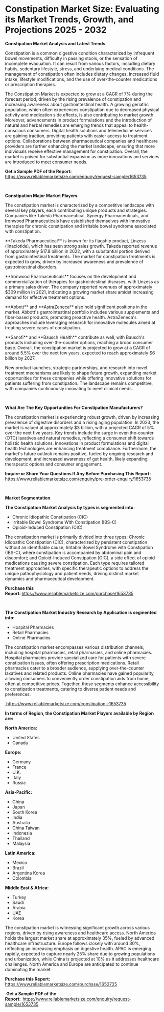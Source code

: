 <p><h1>Constipation Market Size: Evaluating its Market Trends, Growth, and Projections 2025 - 2032</h1></p><p><strong>Constipation Market Analysis and Latest Trends</strong></p>
<p><p>Constipation is a common digestive condition characterized by infrequent bowel movements, difficulty in passing stools, or the sensation of incomplete evacuation. It can result from various factors, including dietary habits, sedentary lifestyle, stress, and underlying medical conditions. The management of constipation often includes dietary changes, increased fluid intake, lifestyle modifications, and the use of over-the-counter medications or prescription therapies.</p><p>The Constipation Market is expected to grow at a CAGR of 7% during the forecast period, driven by the rising prevalence of constipation and increasing awareness about gastrointestinal health. A growing geriatric population, which often experiences constipation due to decreased physical activity and medication side effects, is also contributing to market growth. Moreover, advancements in product formulations and the introduction of natural and herbal remedies are emerging trends that appeal to health-conscious consumers. Digital health solutions and telemedicine services are gaining traction, providing patients with easier access to treatment options. Collaborations between pharmaceutical companies and healthcare providers are further enhancing the market landscape, ensuring that more individuals receive effective management for constipation. Overall, the market is poised for substantial expansion as more innovations and services are introduced to meet consumer needs.</p></p>
<p><strong>Get a Sample PDF of the Report:&nbsp;</strong> <a href="https://www.reliablemarketsize.com/enquiry/request-sample/1653735?utm_campaign=3021&utm_medium=2&utm_source=Github&utm_content=ia&utm_term=18042025&utm_id=constipation">https://www.reliablemarketsize.com/enquiry/request-sample/1653735</a></p>
<p>&nbsp;</p>
<p><strong>Constipation Major Market Players</strong></p>
<p><p>The constipation market is characterized by a competitive landscape with several key players, each contributing unique products and strategies. Companies like Takeda Pharmaceutical, Synergy Pharmaceuticals, and Ironwood Pharmaceuticals have established themselves with innovative therapies for chronic constipation and irritable bowel syndrome associated with constipation.</p><p>**Takeda Pharmaceutical** is known for its flagship product, Linzess (linaclotide), which has seen strong sales growth. Takeda reported revenue of approximately $17.8 billion in 2022, with a substantial portion derived from gastrointestinal treatments. The market for constipation treatments is expected to grow, driven by increased awareness and prevalence of gastrointestinal disorders.</p><p>**Ironwood Pharmaceuticals** focuses on the development and commercialization of therapies for gastrointestinal diseases, with Linzess as a primary sales driver. The company reported revenues of approximately $309 million in 2021, indicating a growing market share amidst increasing demand for effective treatment options.</p><p>**Abbott** and **AstraZeneca** also hold significant positions in the market. Abbott's gastrointestinal portfolio includes various supplements and fiber-based products, promoting proactive health. AstraZeneca's approaches include leveraging research for innovative molecules aimed at treating severe cases of constipation.</p><p>**Sanofi** and **Bausch Health** contribute as well, with Bausch's products including over-the-counter options, reaching a broad consumer base. Overall, the constipation market is projected to grow at a CAGR of around 5.5% over the next few years, expected to reach approximately $6 billion by 2027.</p><p>New product launches, strategic partnerships, and research into novel treatment mechanisms are likely to shape future growth, expanding market opportunities for these companies while offering innovative solutions for patients suffering from constipation. The landscape remains competitive, with companies continuously innovating to meet clinical needs.</p></p>
<p>&nbsp;</p>
<p><strong>What Are The Key Opportunities For Constipation Manufacturers?</strong></p>
<p><p>The constipation market is experiencing robust growth, driven by increasing prevalence of digestive disorders and a rising aging population. In 2023, the market is valued at approximately $3 billion, with a projected CAGR of 5% over the next five years. Key trends include the surge in over-the-counter (OTC) laxatives and natural remedies, reflecting a consumer shift towards holistic health solutions. Innovations in product formulations and digital health technologies are enhancing treatment compliance. Furthermore, the market's future outlook remains positive, fueled by ongoing research and development, and increased awareness of gut health, likely expanding therapeutic options and consumer engagement.</p></p>
<p><strong>Inquire or Share Your Questions If Any Before Purchasing This Report:</strong> <a href="https://www.reliablemarketsize.com/enquiry/pre-order-enquiry/1653735?utm_campaign=3021&utm_medium=2&utm_source=Github&utm_content=ia&utm_term=18042025&utm_id=constipation">https://www.reliablemarketsize.com/enquiry/pre-order-enquiry/1653735</a></p>
<p>&nbsp;</p>
<p><strong>Market Segmentation</strong></p>
<p><strong>The Constipation Market Analysis by types is segmented into:</strong></p>
<p><ul><li>Chronic Idiopathic Constipation (CIC)</li><li>Irritable Bowel Syndrome With Constipation (IBS-C)</li><li>Opioid-Induced Constipation (OIC)</li></ul></p>
<p><p>The constipation market is primarily divided into three types: Chronic Idiopathic Constipation (CIC), characterized by persistent constipation without an identifiable cause; Irritable Bowel Syndrome with Constipation (IBS-C), where constipation is accompanied by abdominal pain and discomfort; and Opioid-Induced Constipation (OIC), a side effect of opioid medications causing severe constipation. Each type requires tailored treatment approaches, with specific therapeutic options to address the unique pathophysiology and patient needs, driving distinct market dynamics and pharmaceutical development.</p></p>
<p><strong>Purchase this Report:&nbsp;</strong><a href="https://www.reliablemarketsize.com/purchase/1653735?utm_campaign=3021&utm_medium=2&utm_source=Github&utm_content=ia&utm_term=18042025&utm_id=constipation">https://www.reliablemarketsize.com/purchase/1653735</a></p>
<p>&nbsp;</p>
<p><strong>The Constipation Market Industry Research by Application is segmented into:</strong></p>
<p><ul><li>Hospital Pharmacies</li><li>Retail Pharmacies</li><li>Online Pharmacies</li></ul></p>
<p><p>The constipation market encompasses various distribution channels, including hospital pharmacies, retail pharmacies, and online pharmacies. Hospital pharmacies provide specialized care for patients with severe constipation issues, often offering prescription medications. Retail pharmacies cater to a broader audience, supplying over-the-counter laxatives and related products. Online pharmacies have gained popularity, allowing consumers to conveniently order constipation aids from home, often at competitive prices. Together, these segments enhance accessibility to constipation treatments, catering to diverse patient needs and preferences.</p></p>
<p><a href="https://www.reliablemarketsize.com/constipation-r1653735?utm_campaign=3021&utm_medium=2&utm_source=Github&utm_content=ia&utm_term=18042025&utm_id=constipation">&nbsp;https://www.reliablemarketsize.com/constipation-r1653735</a></p>
<p><strong>In terms of Region, the Constipation Market Players available by Region are:</strong></p>
<p>
    <p> <strong> North America: </strong>
        <ul>
            <li>United States</li>
            <li>Canada</li>
        </ul>
        </p> 
    <p> <strong> Europe: </strong>
        <ul>
            <li>Germany</li>
            <li>France</li>
            <li>U.K.</li>
            <li>Italy</li>
            <li>Russia</li>
        </ul>
        </p> 
    <p> <strong> Asia-Pacific: </strong>
        <ul>
            <li>China</li>
            <li>Japan</li>
            <li>South Korea</li>
            <li>India</li>
            <li>Australia</li>
            <li>China Taiwan</li>
            <li>Indonesia</li>
            <li>Thailand</li>
            <li>Malaysia</li>
        </ul>
        </p> 
    <p> <strong> Latin America: </strong>
        <ul>
            <li>Mexico</li>
            <li>Brazil</li>
            <li>Argentina Korea</li>
            <li>Colombia</li>
        </ul>
        </p> 
    <p> <strong> Middle East & Africa: </strong>
        <ul>
            <li>Turkey</li>
            <li>Saudi</li>
            <li>Arabia</li>
            <li>UAE</li>
            <li>Korea</li>
        </ul>
    </p>
    </p>
<p><p>The constipation market is witnessing significant growth across various regions, driven by rising awareness and healthcare access. North America holds the largest market share at approximately 35%, fueled by advanced healthcare infrastructure. Europe follows closely with around 30%, reflecting an increasing emphasis on digestive health. APAC is emerging rapidly, expected to capture nearly 25% share due to growing populations and urbanization, while China is projected at 10% as it addresses healthcare challenges. North America and Europe are anticipated to continue dominating the market.</p></p>
<p><strong>Purchase this Report: </strong><a href="https://www.reliablemarketsize.com/purchase/1653735?utm_campaign=3021&utm_medium=2&utm_source=Github&utm_content=ia&utm_term=18042025&utm_id=constipation">https://www.reliablemarketsize.com/purchase/1653735</a></p>
<p>&nbsp;<strong>Get a Sample PDF of the Report:&nbsp;&nbsp;</strong><a href="https://www.reliablemarketsize.com/enquiry/request-sample/1653735?utm_campaign=3021&utm_medium=2&utm_source=Github&utm_content=ia&utm_term=18042025&utm_id=constipation">https://www.reliablemarketsize.com/enquiry/request-sample/1653735</a></p>
<p><strong></strong></p>
<p><p></p><p></p><p></p></p>